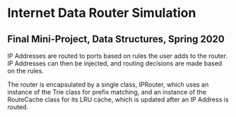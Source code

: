 <h1>Internet Data Router Simulation</h1>
<h2>Final Mini-Project, Data Structures, Spring 2020</h2>

<p>IP Addresses are routed to ports based on rules the user adds to the router. IP Addresses can then be injected, and routing decisions are made based on the rules.</p>
<p>The router is encapsulated by a single class, IPRouter, which uses an instance of the Trie class for prefix matching, and an instance of the RouteCache class for its LRU cache, which is updated after an IP Address is routed.</p>

